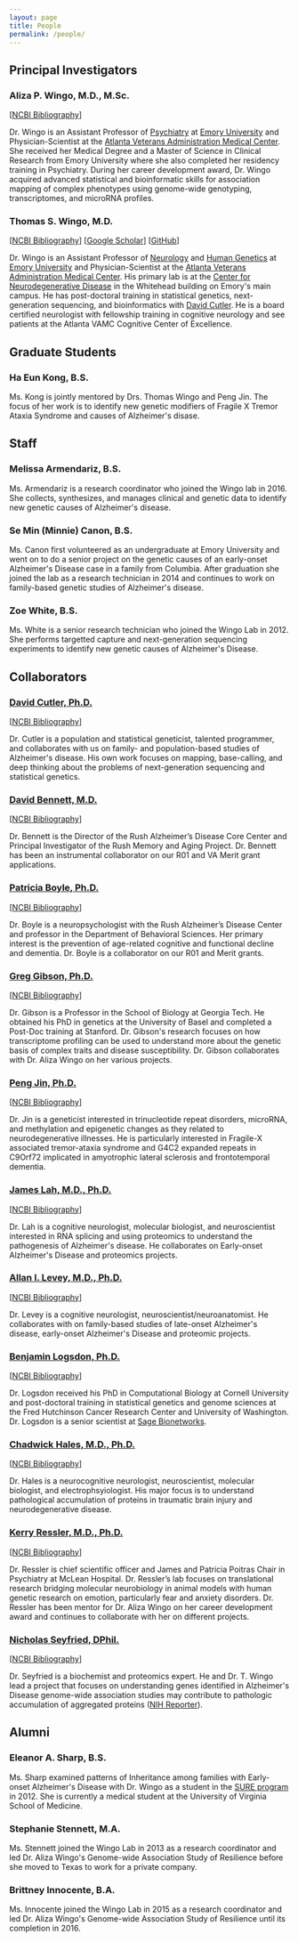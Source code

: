 ```yaml
---
layout: page
title: People
permalink: /people/
---
```


## Principal Investigators

### Aliza P. Wingo, M.D., M.Sc.
\[[NCBI Bibliography](https://www.ncbi.nlm.nih.gov/myncbi/browse/collection/46681817/?sort=date&direction=descending)\]

Dr. Wingo is an Assistant Professor of
[Psychiatry](https://www.psychiatry.emory.edu/) at
[Emory University](https://www.emory.edu/) and Physician-Scientist at the
[Atlanta Veterans Administration Medical Center](https://www.atlanta.va.gov/).
She received her Medical Degree and a Master of Science in Clinical Research
from Emory University where she also completed her residency training in
Psychiatry. During her career development award, Dr. Wingo acquired advanced
statistical and bioinformatic skills for association mapping of complex
phenotypes using genome-wide genotyping, transcriptomes, and microRNA profiles.

### Thomas S. Wingo, M.D.

\[[NCBI Bibliography](https://www.ncbi.nlm.nih.gov/myncbi/browse/collection/40147794/public/?sort=date&direction=descending)\] \[[Google Scholar](https://scholar.google.com/citations?user=kJYqCEsAAAAJ&hl=en&oi=ao)\] \[[GitHub](https://github.com/wingolab/)\]

Dr. Wingo is an Assistant Professor of
[Neurology](https://www.neurology.emory.edu/) and
[Human Genetics](https://genetics.emory.edu/) at
[Emory University](https://www.emory.edu/) and Physician-Scientist at the
[Atlanta Veterans Administration Medical Center](https://www.atlanta.va.gov/).
His primary lab is at the
[Center for Neurodegenerative Disease](https://cnd.emory.edu/) in the Whitehead
building on Emory's main campus. He has post-doctoral training in statistical
genetics, next-generation sequencing, and bioinformatics with
[David Cutler](https://genetics.emory.edu/faculty/faculty.php?facultyid=541).
He is a board certified neurologist with fellowship training in cognitive
neurology and see patients at the Atlanta VAMC Cognitive Center of Excellence.


## **Graduate Students**

### Ha Eun Kong, B.S.

Ms. Kong is jointly mentored by Drs. Thomas Wingo and Peng Jin. The focus of
her work is to identify new genetic modifiers of Fragile X Tremor Ataxia
Syndrome and causes of Alzheimer's disase.

## **Staff**

### Melissa Armendariz, B.S.

Ms. Armendariz is a research coordinator who joined the Wingo lab in 2016. She
collects, synthesizes, and manages clinical and genetic data to identify new
genetic causes of Alzheimer's disease.

### Se Min (Minnie) Canon, B.S.

Ms. Canon first volunteered as an undergraduate at Emory University and went on
to do a senior project on the genetic causes of an early-onset Alzheimer's
Disease case in a family from Columbia. After graduation she joined the lab as
a research technician in 2014 and continues to work on family-based genetic
studies of Alzheimer's disease.

### Zoe White, B.S.

Ms. White is a senior research technician who joined the Wingo Lab in 2012. She
performs targetted capture and next-generation sequencing experiments to identify
new genetic causes of Alzheimer's Disease.

## **Collaborators**

### [David Cutler, Ph.D.](https://genetics.emory.edu/faculty/faculty.php?facultyid=541)
\[[NCBI Bibliography](https://www.ncbi.nlm.nih.gov/pubmed/?term=cutler+DJ%5BAuthor%5D+OR+cutler+DJ%5BInvestigator%5D)\]

Dr. Cutler is a population and statistical geneticist, talented programmer,
and collaborates with us on family- and population-based studies of Alzheimer's
disease. His own work focuses on mapping, base-calling, and deep thinking about
the problems of next-generation sequencing and statistical genetics.

### [David Bennett, M.D.](https://www.rushu.rush.edu/faculty/david-bennett-md)
\[[NCBI Bibliography](https://www.ncbi.nlm.nih.gov/myncbi/browse/collection/40704410/?sort=date&direction=descending)\]

Dr. Bennett is the Director of the Rush Alzheimer’s Disease Core Center and
Principal Investigator of the Rush Memory and Aging Project. Dr. Bennett has
been an instrumental collaborator on our R01 and VA Merit grant applications.

### [Patricia Boyle, Ph.D.](https://www.rushu.rush.edu/faculty/patricia-boyle-phd)
\[[NCBI Bibliography](https://www.ncbi.nlm.nih.gov/myncbi/browse/collection/40700873/?sort=date&direction=descending)\]

Dr. Boyle is a neuropsychologist with the Rush Alzheimer’s Disease Center and
professor in the Department of Behavioral Sciences. Her primary interest is
the prevention of age-related cognitive and functional decline and dementia.
Dr. Boyle is a collaborator on our R01 and Merit grants.

### [Greg Gibson, Ph.D.](https://gibsongatech.wordpress.com/)
\[[NCBI Bibliography](https://www.ncbi.nlm.nih.gov/myncbi/browse/collection/45886246/?sort=date&direction=descending)\]

Dr. Gibson is a Professor in the School of Biology at Georgia Tech. He obtained
his PhD in genetics at the University of Basel and completed a Post-Doc training
at Stanford. Dr. Gibson's research focuses on how transcriptome profiling can be
used to understand more about the genetic basis of complex traits and disease
susceptibility. Dr. Gibson collaborates with Dr. Aliza Wingo on her various
projects.

### [Peng Jin, Ph.D.](https://genetics.emory.edu/faculty/faculty.php?facultyid=124)
\[[NCBI Bibliography](https://www.ncbi.nlm.nih.gov/myncbi/browse/collection/40929012/?sort=date&direction=descending)\]

Dr. Jin is a geneticist interested in trinucleotide repeat disorders, microRNA,
and methylation and epigenetic changes as they related to neurodegenerative
illnesses. He is particularly interested in Fragile-X associated tremor-ataxia
syndrome and G4C2 expanded repeats in C9Orf72 implicated in amyotrophic lateral
sclerosis and frontotemporal dementia.

### [James Lah, M.D., Ph.D.](https://neurology.emory.edu/faculty/cognitive/lah_james.html)
\[[NCBI Bibliography](https://www.ncbi.nlm.nih.gov/myncbi/browse/collection/9513763/?sort=date&direction=descending)\]

Dr. Lah is a cognitive neurologist, molecular biologist, and neuroscientist
interested in RNA splicing and using proteomics to understand the pathogenesis
of Alzheimer's disease. He collaborates on Early-onset Alzheimer's Disease and
proteomics projects.

### [Allan I. Levey, M.D., Ph.D.](https://neurology.emory.edu/faculty/cognitive/levey_allan.html)
\[[NCBI Bibliography](https://www.ncbi.nlm.nih.gov/myncbi/browse/collection/41138971/?sort=date&direction=descending)\]

Dr. Levey is a cognitive neurologist, neuroscientist/neuroanatomist. He
collaborates with on family-based studies of late-onset Alzheimer's disease,
early-onset Alzheimer's Disease and proteomic projects.

### [Benjamin Logsdon, Ph.D.](https://www.synapse.org/#!Profile:274008)
\[[NCBI Bibliography](https://www.ncbi.nlm.nih.gov/myncbi/browse/collection/51097519/?sort=date&direction=descending)\]

Dr. Logsdon received his PhD in Computational Biology at Cornell University
and post-doctoral training in statistical genetics and genome sciences at the
Fred Hutchinson Cancer Research Center and University of Washington. Dr. Logsdon
is a senior scientist at [Sage Bionetworks](https://sagebase.org/).

### [Chadwick Hales, M.D., Ph.D.](https://neurology.emory.edu/faculty/cognitive/hales_chadwick.html)
\[[NCBI Bibliography](https://www.ncbi.nlm.nih.gov/myncbi/browse/collection/40511134/?sort=date&direction=descending)\]

Dr. Hales is a neurocognitive neurologist, neuroscientist, molecular biologist,
and electrophsyiologist. His major focus is to understand pathological
accumulation of proteins in traumatic brain injury and neurodegenerative disease.

### [Kerry Ressler, M.D., Ph.D.](https://www.mcleanhospital.org/biography/kerry-ressler)
\[[NCBI Bibliography](https://www.ncbi.nlm.nih.gov/myncbi/browse/collection/41158960/?sort=date&direction=descending)\]

Dr. Ressler is chief scientific officer and James and Patricia Poitras Chair
in Psychiatry at McLean Hospital. Dr. Ressler’s lab focuses on translational
research bridging molecular neurobiology in animal models with human genetic
research on emotion, particularly fear and anxiety disorders. Dr. Ressler has
been mentor for Dr. Aliza Wingo on her career development award and continues
to collaborate with her on different projects.

### [Nicholas Seyfried, DPhil.](https://proteox.genetics.emory.edu/emory/people.html)
\[[NCBI Bibliography](https://www.ncbi.nlm.nih.gov/myncbi/browse/collection/47321017/?sort=date&direction=descending)\]

Dr. Seyfried is a biochemist and proteomics expert. He and Dr. T. Wingo lead a
project that focuses on understanding genes identified in Alzheimer's Disease
genome-wide association studies may contribute to pathologic accumulation of
aggregated proteins
([NIH Reporter](https://projectreporter.nih.gov/project_info_description.cfm?aid=9280749&icde=0)).

## **Alumni**

### Eleanor A. Sharp, B.S.

Ms. Sharp examined patterns of Inheritance among families with Early-onset
Alzheimer's Disease with Dr. Wingo as a student in the
[SURE program](https://www.cse.emory.edu/projects/students/sure.html) in 2012.
She is currently a medical student at the University of Virginia School of
Medicine.

### Stephanie Stennett, M.A.
Ms. Stennett joined the Wingo Lab in 2013 as a research coordinator and led
Dr. Aliza Wingo's Genome-wide Association Study of Resilience before she moved
to Texas to work for a private company.

### Brittney Innocente, B.A.
Ms. Innocente joined the Wingo Lab in 2015 as a research coordinator and led
Dr. Aliza Wingo's Genome-wide Association Study of Resilience until its
completion in 2016.
